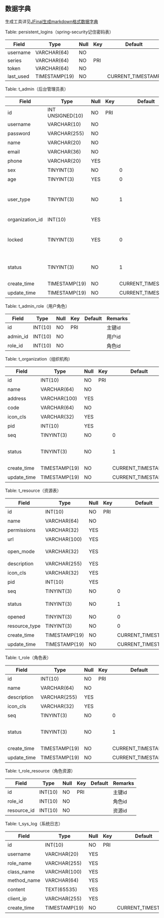 ## 数据字典
生成工具详见[JFinal生成markdown格式数据字典](https://www.dreamlu.net/news/2018/01/25/JFinal-generates-the-markdown-format-data-dictionary/)

Table: persistent_logins（spring-security记住密码表）

| Field     | Type          | Null | Key | Default           | Remarks |
| --------- | ------------- | ---- | --- | ----------------- | ------- |
| username  | VARCHAR(64)   | NO   |     |                   |         |
| series    | VARCHAR(64)   | NO   | PRI |                   |         |
| token     | VARCHAR(64)   | NO   |     |                   |         |
| last_used | TIMESTAMP(19) | NO   |     | CURRENT_TIMESTAMP |         |

Table: t_admin（后台管理员表）

| Field           | Type             | Null | Key | Default           | Remarks |
| --------------- | ---------------- | ---- | --- | ----------------- | ------- |
| id              | INT UNSIGNED(10) | NO   | PRI |                   | 主键id    |
| username        | VARCHAR(10)      | NO   |     |                   | 用户名     |
| password        | VARCHAR(255)     | NO   |     |                   | 密码      |
| name            | VARCHAR(20)      | NO   |     |                   | 用户名     |
| email           | VARCHAR(36)      | NO   |     |                   | 邮箱      |
| phone           | VARCHAR(20)      | YES  |     |                   | 手机号     |
| sex             | TINYINT(3)       | NO   |     | 0                 | 性别      |
| age             | TINYINT(3)       | YES  |     | 0                 | 年龄      |
| user_type       | TINYINT(3)       | NO   |     | 1                 | 用户类别[0:管理员,1:普通员工]|
| organization_id | INT(10)          | YES  |     |                   | 组织id    |
| locked          | TINYINT(3)       | YES  |     | 0                 | 是否锁定[0:正常,1:锁定]|
| status          | TINYINT(3)       | NO   |     | 1                 | 状态[0:失效,1:正常]|
| create_time     | TIMESTAMP(19)    | NO   |     | CURRENT_TIMESTAMP | 创建时间    |
| update_time     | TIMESTAMP(19)    | NO   |     | CURRENT_TIMESTAMP | 更新时间    |

Table: t_admin_role（用户角色）

| Field    | Type    | Null | Key | Default | Remarks |
| -------- | ------- | ---- | --- | ------- | ------- |
| id       | INT(10) | NO   | PRI |         | 主键id    |
| admin_id | INT(10) | NO   |     |         | 用户id    |
| role_id  | INT(10) | NO   |     |         | 角色id    |

Table: t_organization（组织机构）

| Field       | Type          | Null | Key | Default           | Remarks |
| ----------- | ------------- | ---- | --- | ----------------- | ------- |
| id          | INT(10)       | NO   | PRI |                   | 主键id    |
| name        | VARCHAR(64)   | NO   |     |                   | 组织名     |
| address     | VARCHAR(100)  | YES  |     |                   | 地址      |
| code        | VARCHAR(64)   | NO   |     |                   | 编号      |
| icon_cls    | VARCHAR(32)   | YES  |     |                   | 图标      |
| pid         | INT(10)       | YES  |     |                   | 父级主键    |
| seq         | TINYINT(3)    | NO   |     | 0                 | 排序      |
| status      | TINYINT(3)    | NO   |     | 1                 | 状态[0:失效,1:正常]|
| create_time | TIMESTAMP(19) | NO   |     | CURRENT_TIMESTAMP | 创建时间    |
| update_time | TIMESTAMP(19) | NO   |     | CURRENT_TIMESTAMP | 更新时间    |

Table: t_resource（资源表）

| Field         | Type          | Null | Key | Default           | Remarks |
| ------------- | ------------- | ---- | --- | ----------------- | ------- |
| id            | INT(10)       | NO   | PRI |                   | 主键      |
| name          | VARCHAR(64)   | NO   |     |                   | 资源名称    |
| permissions   | VARCHAR(32)   | YES  |     |                   | 资源的权限   |
| url           | VARCHAR(100)  | YES  |     |                   | 资源路径    |
| open_mode     | VARCHAR(32)   | YES  |     |                   | 打开方式ajax,iframe|
| description   | VARCHAR(255)  | YES  |     |                   | 资源介绍    |
| icon_cls      | VARCHAR(32)   | YES  |     |                   | 资源图标    |
| pid           | INT(10)       | YES  |     |                   | 父级资源id  |
| seq           | TINYINT(3)    | NO   |     | 0                 | 排序      |
| status        | TINYINT(3)    | NO   |     | 1                 | 状态[0:失效,1:正常]|
| opened        | TINYINT(3)    | NO   |     | 0                 | 打开状态    |
| resource_type | TINYINT(3)    | NO   |     | 0                 | 资源类别    |
| create_time   | TIMESTAMP(19) | NO   |     | CURRENT_TIMESTAMP | 创建时间    |
| update_time   | TIMESTAMP(19) | NO   |     | CURRENT_TIMESTAMP | 更新时间    |

Table: t_role（角色表）

| Field       | Type          | Null | Key | Default           | Remarks |
| ----------- | ------------- | ---- | --- | ----------------- | ------- |
| id          | INT(10)       | NO   | PRI |                   | 主键id    |
| name        | VARCHAR(64)   | NO   |     |                   | 角色名     |
| description | VARCHAR(255)  | YES  |     |                   | 简介      |
| icon_cls    | VARCHAR(32)   | YES  |     |                   | 角色图标    |
| seq         | TINYINT(3)    | NO   |     | 0                 | 排序号     |
| status      | TINYINT(3)    | NO   |     | 1                 | 状态[0:失效,1:正常]|
| create_time | TIMESTAMP(19) | NO   |     | CURRENT_TIMESTAMP | 创建时间    |
| update_time | TIMESTAMP(19) | NO   |     | CURRENT_TIMESTAMP | 更新时间    |

Table: t_role_resource（角色资源）

| Field       | Type    | Null | Key | Default | Remarks |
| ----------- | ------- | ---- | --- | ------- | ------- |
| id          | INT(10) | NO   | PRI |         | 主键id    |
| role_id     | INT(10) | NO   |     |         | 角色id    |
| resource_id | INT(10) | NO   |     |         | 资源id    |

Table: t_sys_log（系统日志）

| Field       | Type          | Null | Key | Default           | Remarks |
| ----------- | ------------- | ---- | --- | ----------------- | ------- |
| id          | INT(10)       | NO   | PRI |                   | 主键id    |
| username    | VARCHAR(20)   | YES  |     |                   | 登陆名     |
| role_name   | VARCHAR(255)  | YES  |     |                   | 角色名     |
| class_name  | VARCHAR(100)  | YES  |     |                   |         |
| method_name | VARCHAR(64)   | YES  |     |                   | 参名数     |
| content     | TEXT(65535)   | YES  |     |                   | 内容      |
| client_ip   | VARCHAR(255)  | YES  |     |                   | 客户端ip   |
| create_time | TIMESTAMP(19) | NO   |     | CURRENT_TIMESTAMP | 创建时间    |

